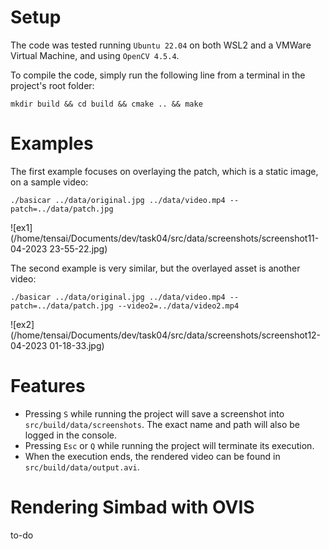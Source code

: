 # Setup
The code was tested running `Ubuntu 22.04` on both WSL2 and a VMWare Virtual Machine, and using `OpenCV 4.5.4`.

To compile the code, simply run the following line from a terminal in the project's root folder:

```[bash]
mkdir build && cd build && cmake .. && make
```

# Examples

The first example focuses on overlaying the patch, which is a static image, on a sample video:
```[bash]
./basicar ../data/original.jpg ../data/video.mp4 --patch=../data/patch.jpg
```
![ex1](/home/tensai/Documents/dev/task04/src/data/screenshots/screenshot11-04-2023 23-55-22.jpg)

The second example is very similar, but the overlayed asset is another video:


```[bash]
./basicar ../data/original.jpg ../data/video.mp4 --patch=../data/patch.jpg --video2=../data/video2.mp4
```

![ex2](/home/tensai/Documents/dev/task04/src/data/screenshots/screenshot12-04-2023 01-18-33.jpg)

# Features

- Pressing `S` while running the project will save a screenshot into `src/build/data/screenshots`. The exact name and path will also be logged in the console.
- Pressing `Esc` or `Q` while running the project will terminate its execution.
- When the execution ends, the rendered video can be found in `src/build/data/output.avi`.

# Rendering Simbad with OVIS

to-do

